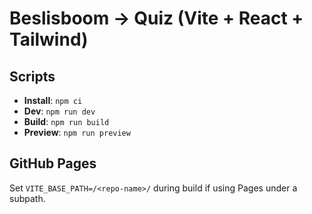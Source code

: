 # Beslisboom → Quiz (Vite + React + Tailwind)

## Scripts
- **Install**: `npm ci`
- **Dev**: `npm run dev`
- **Build**: `npm run build`
- **Preview**: `npm run preview`

## GitHub Pages
Set `VITE_BASE_PATH=/<repo-name>/` during build if using Pages under a subpath.
